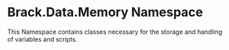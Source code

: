 ﻿# Brack.Data.Memory Namespace

This Namespace contains classes necessary for the storage and handling of variables and scripts.